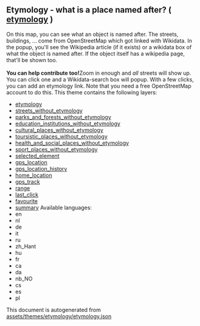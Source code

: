 [//]: # (WARNING: this file is automatically generated. Please find the sources at the bottom and edit those sources)

## Etymology - what is a place named after? ( [etymology](https://mapcomplete.org/etymology) )
On this map, you can see what an object is named after. The streets, buildings, ... come from OpenStreetMap which got linked with Wikidata. In the popup, you'll see the Wikipedia article (if it exists) or a wikidata box of what the object is named after. If the object itself has a wikipedia page, that'll be shown too.<br/><br/><b>You can help contribute too!</b>Zoom in enough and <i>all</i> streets will show up. You can click one and a Wikidata-search box will popup. With a few clicks, you can add an etymology link. Note that you need a free OpenStreetMap account to do this.
This theme contains the following layers:
 - [etymology](../Layers/etymology.md)
 - [streets_without_etymology](../Layers/streets_without_etymology.md)
 - [parks_and_forests_without_etymology](../Layers/parks_and_forests_without_etymology.md)
 - [education_institutions_without_etymology](../Layers/education_institutions_without_etymology.md)
 - [cultural_places_without_etymology](../Layers/cultural_places_without_etymology.md)
 - [toursistic_places_without_etymology](../Layers/toursistic_places_without_etymology.md)
 - [health_and_social_places_without_etymology](../Layers/health_and_social_places_without_etymology.md)
 - [sport_places_without_etymology](../Layers/sport_places_without_etymology.md)
 - [selected_element](../Layers/selected_element.md)
 - [gps_location](../Layers/gps_location.md)
 - [gps_location_history](../Layers/gps_location_history.md)
 - [home_location](../Layers/home_location.md)
 - [gps_track](../Layers/gps_track.md)
 - [range](../Layers/range.md)
 - [last_click](../Layers/last_click.md)
 - [favourite](../Layers/favourite.md)
 - [summary](../Layers/summary.md)
Available languages:
 - en
 - nl
 - de
 - it
 - ru
 - zh_Hant
 - hu
 - fr
 - ca
 - da
 - nb_NO
 - cs
 - es
 - pl


This document is autogenerated from [assets/themes/etymology/etymology.json](https://github.com/pietervdvn/MapComplete/blob/develop/assets/themes/etymology/etymology.json)
